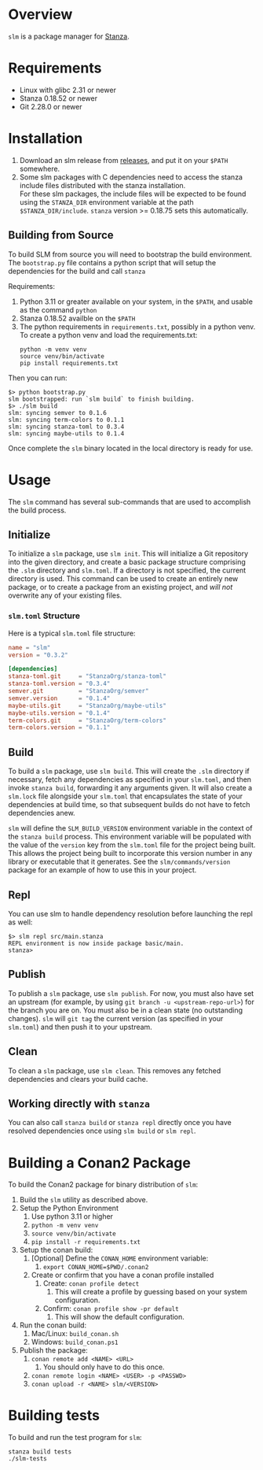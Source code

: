# Overview

`slm` is a package manager for [Stanza](http://lbstanza.org/).

# Requirements

- Linux with glibc 2.31 or newer
- Stanza 0.18.52 or newer
- Git 2.28.0 or newer

# Installation

1. Download an slm release from [releases](https://github.com/StanzaOrg/slm/releases), and put it on your `$PATH` somewhere.
2. Some slm packages with C dependencies need to access the stanza include files distributed with the stanza installation.  
   For these slm packages, the include files will be expected to be found using the `STANZA_DIR` environment variable
   at the path `$STANZA_DIR/include`.
   `stanza` version >= 0.18.75 sets this automatically.

## Building from Source

To build SLM from source you will need to bootstrap the build environment. The
`bootstrap.py` file contains a python script that will setup the dependencies
for the build and call `stanza`

Requirements:

1.  Python 3.11 or greater available on your system, in the `$PATH`, and usable as the command `python`
2.  Stanza 0.18.52 availble on the `$PATH`
3.  The python requirements in `requirements.txt`, possibly in a python venv.
    To create a python venv and load the requirements.txt:
    ```
    python -m venv venv
    source venv/bin/activate
    pip install requirements.txt
    ```

Then you can run:

```
$> python bootstrap.py
slm bootstrapped: run `slm build` to finish building.
$> ./slm build
slm: syncing semver to 0.1.6
slm: syncing term-colors to 0.1.1
slm: syncing stanza-toml to 0.3.4
slm: syncing maybe-utils to 0.1.4
```

Once complete the `slm` binary located in the local directory is ready for use.

# Usage

The `slm` command has several sub-commands that are used to accomplish the build process.

## Initialize

To initialize a `slm` package, use `slm init`. This will initialize a Git repository into the given directory, and create a basic package structure comprising the `.slm` directory and `slm.toml`. If a directory is not specified, the current directory is used. This command can be used to create an entirely new package, or to create a package from an existing project, and *will not* overwrite any of your existing files.

### `slm.toml` Structure

Here is a typical `slm.toml` file structure:

```toml
name = "slm"
version = "0.3.2"

[dependencies]
stanza-toml.git     = "StanzaOrg/stanza-toml"
stanza-toml.version = "0.3.4"
semver.git          = "StanzaOrg/semver"
semver.version      = "0.1.4"
maybe-utils.git     = "StanzaOrg/maybe-utils"
maybe-utils.version = "0.1.4"
term-colors.git     = "StanzaOrg/term-colors"
term-colors.version = "0.1.1"

```

## Build

To build a `slm` package, use `slm build`. This will create the `.slm` directory if necessary, fetch any dependencies as specified in your `slm.toml`, and then invoke `stanza build`, forwarding it any arguments given. It will also create a `slm.lock` file alongside your `slm.toml` that encapsulates the state of your dependencies at build time, so that subsequent builds do not have to fetch dependencies anew.

`slm` will define the `SLM_BUILD_VERSION` environment variable in the context of the `stanza build` process. This environment variable will be populated with the value of the `version` key from the `slm.toml` file for the project being built. This allows the project being built to incorporate this version number in any library or executable that it generates. See
the `slm/commands/version` package for an example of how to use this in your project.

## Repl

You can use slm to handle dependency resolution before launching the repl as well:

```
$> slm repl src/main.stanza
REPL environment is now inside package basic/main.
stanza>
```

## Publish

To publish a `slm` package, use `slm publish`. For now, you must also have set an upstream (for example, by using `git branch -u <upstream-repo-url>`) for the branch you are on. You must also be in a clean state (no outstanding changes). `slm` will `git tag` the current version (as specified in your `slm.toml`) and then push it to your upstream.

## Clean

To clean a `slm` package, use `slm clean`. This removes any fetched dependencies and clears your build cache.

## Working directly with `stanza`

You can also call `stanza build` or `stanza repl` directly once you have
resolved dependencies once using `slm build` or `slm repl`.

# Building a Conan2 Package

To build the Conan2 package for binary distribution of `slm`:

1.  Build the `slm` utility as described above.
1.  Setup the Python Environment
    1.  Use python 3.11 or higher
    2.  `python -m venv venv`
    3.  `source venv/bin/activate`
    4.  `pip install -r requirements.txt`
2.  Setup the conan build:
    1.  [Optional] Define the `CONAN_HOME` environment variable:
        1.  `export CONAN_HOME=$PWD/.conan2`
    2.  Create or confirm that you have a conan profile installed
        1.  Create: `conan profile detect`
            1.  This will create a profile by guessing based on your system configuration.
        2.  Confirm: `conan profile show -pr default`
            1.  This will show the default configuration.
3.  Run the conan build:
    1.  Mac/Linux: `build_conan.sh`
    2.  Windows: `build_conan.ps1`
4.  Publish the package:
    1.  `conan remote add <NAME> <URL>`
        1.  You should only have to do this once.
    2.  `conan remote login <NAME> <USER> -p <PASSWD>`
    3.  `conan upload -r <NAME> slm/<VERSION>`

# Building tests

To build and run the test program for `slm`:

```
stanza build tests
./slm-tests
```
